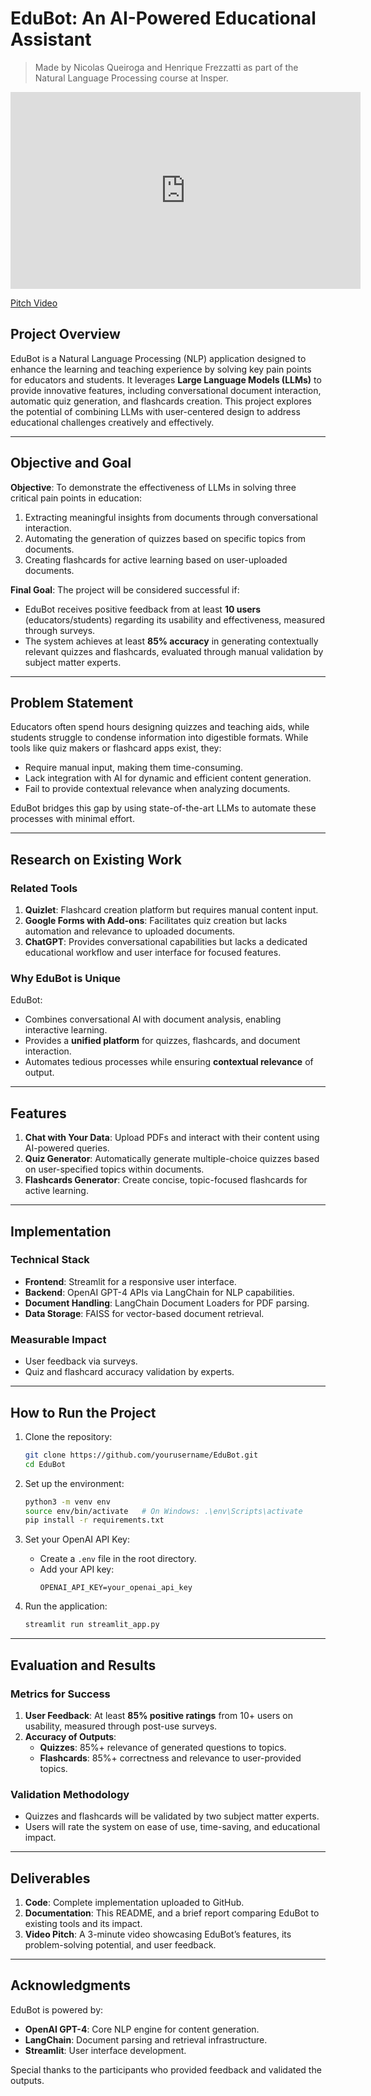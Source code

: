 # EduBot: An AI-Powered Educational Assistant

> Made by Nicolas Queiroga and Henrique Frezzatti as part of the Natural Language Processing course at Insper.

<iframe width="560" height="315" src="https://www.youtube.com/embed/mMhsmGD8smk"
frameborder="0" allow="accelerometer; autoplay; clipboard-write; encrypted-media; gyroscope; picture-in-picture"
allowfullscreen></iframe>

[Pitch Video](https://youtu.be/mMhsmGD8smk)

## Project Overview

EduBot is a Natural Language Processing (NLP) application designed to enhance the learning and teaching experience by solving key pain points for educators and students. It leverages **Large Language Models (LLMs)** to provide innovative features, including conversational document interaction, automatic quiz generation, and flashcards creation. This project explores the potential of combining LLMs with user-centered design to address educational challenges creatively and effectively.

---

## Objective and Goal

**Objective**: To demonstrate the effectiveness of LLMs in solving three critical pain points in education:
1. Extracting meaningful insights from documents through conversational interaction.
2. Automating the generation of quizzes based on specific topics from documents.
3. Creating flashcards for active learning based on user-uploaded documents.

**Final Goal**: The project will be considered successful if:
- EduBot receives positive feedback from at least **10 users** (educators/students) regarding its usability and effectiveness, measured through surveys.
- The system achieves at least **85% accuracy** in generating contextually relevant quizzes and flashcards, evaluated through manual validation by subject matter experts.

---

## Problem Statement

Educators often spend hours designing quizzes and teaching aids, while students struggle to condense information into digestible formats. While tools like quiz makers or flashcard apps exist, they:
- Require manual input, making them time-consuming.
- Lack integration with AI for dynamic and efficient content generation.
- Fail to provide contextual relevance when analyzing documents.

EduBot bridges this gap by using state-of-the-art LLMs to automate these processes with minimal effort.

---

## Research on Existing Work

### Related Tools
1. **Quizlet**: Flashcard creation platform but requires manual content input.
2. **Google Forms with Add-ons**: Facilitates quiz creation but lacks automation and relevance to uploaded documents.
3. **ChatGPT**: Provides conversational capabilities but lacks a dedicated educational workflow and user interface for focused features.

### Why EduBot is Unique
EduBot:
- Combines conversational AI with document analysis, enabling interactive learning.
- Provides a **unified platform** for quizzes, flashcards, and document interaction.
- Automates tedious processes while ensuring **contextual relevance** of output.

---

## Features

1. **Chat with Your Data**: Upload PDFs and interact with their content using AI-powered queries.
2. **Quiz Generator**: Automatically generate multiple-choice quizzes based on user-specified topics within documents.
3. **Flashcards Generator**: Create concise, topic-focused flashcards for active learning.

---

## Implementation

### Technical Stack
- **Frontend**: Streamlit for a responsive user interface.
- **Backend**: OpenAI GPT-4 APIs via LangChain for NLP capabilities.
- **Document Handling**: LangChain Document Loaders for PDF parsing.
- **Data Storage**: FAISS for vector-based document retrieval.

### Measurable Impact
- User feedback via surveys.
- Quiz and flashcard accuracy validation by experts.

---

## How to Run the Project

1. Clone the repository:
   ```bash
   git clone https://github.com/yourusername/EduBot.git
   cd EduBot
   ```

2. Set up the environment:
   ```bash
   python3 -m venv env
   source env/bin/activate   # On Windows: .\env\Scripts\activate
   pip install -r requirements.txt
   ```

3. Set your OpenAI API Key:
   - Create a `.env` file in the root directory.
   - Add your API key:
     ```
     OPENAI_API_KEY=your_openai_api_key
     ```

4. Run the application:
   ```bash
   streamlit run streamlit_app.py
   ```

---

## Evaluation and Results

### Metrics for Success
1. **User Feedback**: At least **85% positive ratings** from 10+ users on usability, measured through post-use surveys.
2. **Accuracy of Outputs**:
   - **Quizzes**: 85%+ relevance of generated questions to topics.
   - **Flashcards**: 85%+ correctness and relevance to user-provided topics.

### Validation Methodology
- Quizzes and flashcards will be validated by two subject matter experts.
- Users will rate the system on ease of use, time-saving, and educational impact.

---

## Deliverables

1. **Code**: Complete implementation uploaded to GitHub.
2. **Documentation**: This README, and a brief report comparing EduBot to existing tools and its impact.
3. **Video Pitch**: A 3-minute video showcasing EduBot’s features, its problem-solving potential, and user feedback.

---

## Acknowledgments

EduBot is powered by:
- **OpenAI GPT-4**: Core NLP engine for content generation.
- **LangChain**: Document parsing and retrieval infrastructure.
- **Streamlit**: User interface development.

Special thanks to the participants who provided feedback and validated the outputs.
